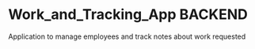 # Work_and_Tracking_App BACKEND
Application to manage employees and track notes about work requested
